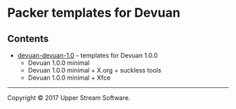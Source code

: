 # Packer templates for Devuan

## Contents

* [devuan-devuan-1.0](devuan-1.0/README.mdown) - templates for Devuan 1.0.0
    * Devuan 1.0.0 minimal
    * Devuan 1.0.0 minimal + X.org + suckless tools
    * Devuan 1.0.0 minimal + Xfce

- - -

Copyright &copy; 2017 Upper Stream Software.
